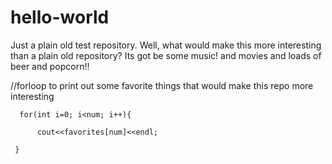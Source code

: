 # hello-world

Just a plain old test repository.
Well, what would make this more interesting than a plain old repository? 
Its got be some music! and movies and loads of beer and popcorn!!


//forloop to print out some favorite things that would make this repo more interesting


      for(int i=0; i<num; i++){
  
          cout<<favorites[num]<<endl;
  
     }
